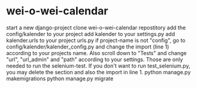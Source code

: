 # wei-o-wei-calendar

start a new django-project
clone wei-o-wei-calendar repostitory
add the config/kalender to your project
add kalender to your settings.py
add kalender.urls to your project urls.py
if project-name is not "config", go to config/kalender/kalender_config.py and change the import (line 1) according to your projects name. Also scroll down to "Tests" and change "url", "url_admin" and "path" according to your settings. Those are only needed to run the selenium-test. If you don't want to run test_selenium.py, you may delete the section and also the import in line 1.
python manage.py makemigrations
python manage.py migrate